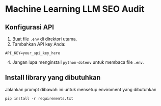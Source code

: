 # Machine Learning LLM SEO Audit

## Konfigurasi API
1. Buat file `.env` di direktori utama.
2. Tambahkan API key Anda:
```
API_KEY=your_api_key_here
```
4. Jangan lupa menginstall `python-dotenv` untuk membaca file `.env`.

## Install library yang dibutuhkan 
Jalankan prompt dibawah ini untuk mensetup enviroment yang dibutuhkan 
```
pip install -r requirements.txt
```
